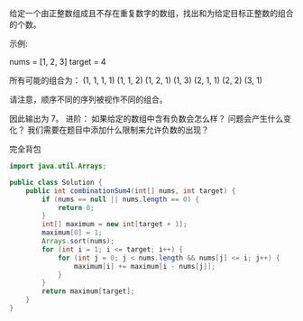 给定一个由正整数组成且不存在重复数字的数组，找出和为给定目标正整数的组合的个数。

示例:

nums = [1, 2, 3]
target = 4

所有可能的组合为：
(1, 1, 1, 1)
(1, 1, 2)
(1, 2, 1)
(1, 3)
(2, 1, 1)
(2, 2)
(3, 1)

请注意，顺序不同的序列被视作不同的组合。

因此输出为 7。
进阶：
如果给定的数组中含有负数会怎么样？
问题会产生什么变化？
我们需要在题目中添加什么限制来允许负数的出现？

完全背包

```java
import java.util.Arrays;

public class Solution {
    public int combinationSum4(int[] nums, int target) {
        if (nums == null || nums.length == 0) {
            return 0;
        }
        int[] maximum = new int[target + 1];
        maximum[0] = 1;
        Arrays.sort(nums);
        for (int i = 1; i <= target; i++) {
            for (int j = 0; j < nums.length && nums[j] <= i; j++) {
                maximum[i] += maximum[i - nums[j]];
            }
        }
        return maximum[target];
    }
}
```